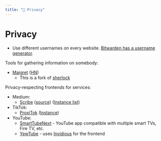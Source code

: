 ```yaml
---
title: "🥷 Privacy"
---
```


# Privacy

- Use different usernames on every website.
  [Bitwarden has a username generator](https://bitwarden.com/blog/how-to-use-the-bitwarden-username-generator-and-why-you-should/).

Tools for gathering information on somebody:

- [Maigret](https://github.com/soxoj/maigret)
  ([HN](https://news.ycombinator.com/item?id=33061058))
  - This is a fork of [sherlock](https://github.com/sherlock-project/sherlock)

Privacy-respecting frontends for services:

- Medium:
  - [Scribe](https://scribe.rip)
    ([source](https://sr.ht/~edwardloveall/Scribe/))
    ([Instance list](https://git.sr.ht/~edwardloveall/scribe/tree/main/docs/instances.md))
- TikTok:
  - [ProxiTok](https://github.com/pablouser1/ProxiTok)
    ([Instance](https://proxitok.pabloferreiro.es/))
- YouTube:
  - [SmartTubeNext](https://smarttubenext.com/) - YouTube app compatible with
    multiple smart TVs, Fire TV, etc.
  - [YewTube](https://yewtu.be) - uses
    [Invidious](https://github.com/iv-org/invidious) for the frontend
